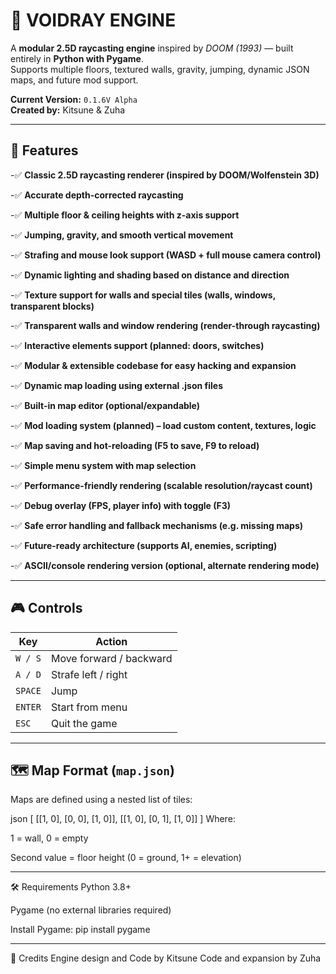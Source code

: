 # 🔷 VOIDRAY ENGINE

A **modular 2.5D raycasting engine** inspired by *DOOM (1993)* — built entirely in **Python with Pygame**.  
Supports multiple floors, textured walls, gravity, jumping, dynamic JSON maps, and future mod support.

**Current Version:** `0.1.6V Alpha`  
**Created by:** Kitsune & Zuha

---

## 🧩 Features

-✅ **Classic 2.5D raycasting renderer (inspired by DOOM/Wolfenstein 3D)**

-✅ **Accurate depth-corrected raycasting**

-✅ **Multiple floor & ceiling heights with z-axis support**

-✅ **Jumping, gravity, and smooth vertical movement**

-✅ **Strafing and mouse look support (WASD + full mouse camera control)**

-✅ **Dynamic lighting and shading based on distance and direction**

-✅ **Texture support for walls and special tiles (walls, windows, transparent blocks)**

-✅ **Transparent walls and window rendering (render-through raycasting)**

-✅ **Interactive elements support (planned: doors, switches)**

-✅ **Modular & extensible codebase for easy hacking and expansion**

-✅ **Dynamic map loading using external .json files**

-✅ **Built-in map editor (optional/expandable)**

-✅ **Mod loading system (planned) – load custom content, textures, logic**

-✅ **Map saving and hot-reloading (F5 to save, F9 to reload)**

-✅ **Simple menu system with map selection**

-✅ **Performance-friendly rendering (scalable resolution/raycast count)**

-✅ **Debug overlay (FPS, player info) with toggle (F3)**

-✅ **Safe error handling and fallback mechanisms (e.g. missing maps)**

-✅ **Future-ready architecture (supports AI, enemies, scripting)**

-✅ **ASCII/console rendering version (optional, alternate rendering mode)**

---

## 🎮 Controls

| Key      | Action               |
|----------|----------------------|
| `W / S`  | Move forward / backward |
| `A / D`  | Strafe left / right  |
| `SPACE`  | Jump                 |
| `ENTER`  | Start from menu      |
| `ESC`    | Quit the game        |

---

## 🗺️ Map Format (`map.json`)

Maps are defined using a nested list of tiles:

json
[
  [[1, 0], [0, 0], [1, 0]],
  [[1, 0], [0, 1], [1, 0]]
]
Where:

1 = wall, 0 = empty

Second value = floor height (0 = ground, 1+ = elevation)

---

🛠️ Requirements
Python 3.8+

Pygame (no external libraries required)

Install Pygame:
pip install pygame

---

💬 Credits
Engine design and Code by Kitsune
Code and expansion by Zuha
